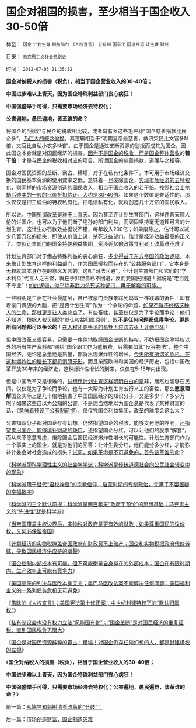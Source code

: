 # 国企对祖国的损害，至少相当于国企收入30-50倍

标签： `国企` `计划生育` `利益部门` `《人权宣言》` `公有制` `国有化` `国进民退` `计生委` `财经` 

目录： `马克思主义社会悲剧史`

时间： `2012-07-03 21:35:52`

**国企对纳税人的损害（税负），相当于国企营业收入的30-40倍；**

**中国进步难以上青天，因为国企特珠利益部门丧心病狂！**

**中国强盛举手可得，只需要市场经济去特权化；**

**公害遍地，愚民遍地，该革谁的命？**

将国企的“税收”与民企的税收相比较，或者乌有乡这些毛左称“国企慈善捐款比民企多”，[乃巨大的概念偷换](../../../2012/6/19/不革“偷换概念”的命，任何革命都将毫无意义.md)。其逻辑相当于“明朝皇帝最慈善，救济灾民比文官多N倍，文官比自私小农多N倍”。由于国企是通过垄断资源的划拨而成其为国企，因此国企本身就是对国民经济的损害。[因为不是国企的税收，而是国企整体营收](%E4%B8%8D%E6%98%AF%E5%9B%BD%E4%BC%81%E7%9A%84%E7%A8%8E%E6%94%B6)的**若干倍**！才是与民企的税收相对应的项目。所谓国企的慈善捐款，道理与之相等。

国企对国民资源的垄断、霸占、糟塌，对于在私有化条件下，本可用于市场经济交换的国民基本资源的使用效率之低，意味着一旦废除国企，[实现市场经济的去特权化](../../../2009/11/6/中国社会的解决方案只有一个.md)，则同样的市场资源创造的国民收入，相当于国企收入的若干倍。[按照社会上抢劫后贱卖的一般的比价折扣估计，大约是30-40倍](../../../2012/6/17/准确识别统治者的科学方法；.md)。如果这个数值是普适性的，那么仅仅是把三桶油的特权私有化，把电信私有化，就将创造几十万亿的国民收入。

所以说，[中国所谓改革是难于上青天](../../../2009/8/11/改革攻坚的雷区，坚在那里？危险在那里？.md)。因为甚至连计划生育部门，这样违背天理人伦的烂国企，也可以为了他们断子绝孙的部门利益，而顽固坚持毫无道理可言的计划生育。这计生办罚款效益据说不错，每年收入200亿；如果废除之，估计可以减少几百万亿的损失，即使从价值上说，杀死这些部门，估计是经济效益最高的正义了。[类似计生部门的国企特殊利益集团，牵涉近亿的政策食利者！改革难不难](../../../2012/5/8/国企改革的雷区，不是容易闯过去的.md)？

计划生育部门对于僭占特殊利益的丧心病狂，[多少得益于东方帝国的政治逻辑](../../../2012/6/30/科学派是两百年来“政府干预论”的政治哲学.md)。本来象计划生育这样的利益部门，作为国民授权而存在的“公共服务部门”，它本身是无权就其本身存在的意义发言的，这叫“司法回避”。但计划生育部门和它们的“学术利益”代言人之古怪，就在于非但自已不回避，反而要国民回避！据说是“老百姓不专业”！[如此逻辑，似乎除非武力杀死这种部门，再无解套的可能。](../../../2010/8/1/人权法学并不关心“正义”;美国人权法则和枪械管制.md)

一些明明是生活在社会最底层，自已被豪门贵族象踩死蚂蚁一样践踏的畜牲！却有着豪门贵族的大脑，把“是否计划生育”作为一个争论的命题，[如果不得不终结这种人的生命，那就更是让人类悲哀了](../../../2011/2/6/正当防卫合法性及温驯的林语堂动物.md)。有些畜牲，甚至仅仅是为了争论而争论！他们不知道，根据人权天赋的“默认权益归属原则”，既**不是任何问题都值得争论，更是所有问题都可以争论的**！[在人权还要争论的畜牲！应该去死！让他们死](../../../2011/12/27/不用谦虚得随便当别人的奴隶.md)！

但中国改革又很容易，[只需要一件件地取缔国企垄断的特权](../../../2012/2/13/民主进程与革命势不两立.md)，不妨把国企除特权以外的所有生产资料都“赐给”国企职工作为遣散费，只需要如此“反谷物法”，整个中国经济，无论是总量还是质量，都将出现爆炸性的增长。[今天所有所谓的危机，在这种爆炸性的增长下都将消弭无形](../../../2012/2/7/中国真实的个人所得税负担非常高.md)。而且按照欧洲和美国的经济历史，包括中国改革开放30年来的经济史，这种爆炸性增长的到来，仅仅在5-15年内出现。

但是中国改革又是很难的，[试想连计划生育这样明明白白的是](../../../2010/12/25/人口增长规律与贫富无关.md)非，居然也能够在民间，仅仅是为了争论而争论，也有一大帮为计划生育五行义工的畜牲，那么**愿意理解**国企实际上是几十倍地损害了中国国民经济的知识分子，又是多少千？多少万呢？如果这些自以为公知的公害，不是想当然地以为国企总是代表了某种财富的话，（[意味着预设了公有制前提](../../../2012/3/21/“改革达成共识”是自欺欺人；“保卫国企”的真面目.md)），仅仅凭国企利益集团，改革的难度会这么大？

公害知识分子都对国企存有幻想，仍然指望国企的税收，能够支付他的养老，[还指望卖出国企，能够填补财政的缺口](../../../2011/9/21/工薪所得税负可能世界第一！计划生育让养老体系崩溃！.md)，还指望国企分红，可以让他们的股票“解套”，而从来不愿意考虑，废除国企后国民经济爆炸性增长的可能性。计划生育部门作为一个事实上的国企，就是对他们的回答：让计生委分红，他们能分多少红，才能弥补计委会对社会造成的损失？[试问，如果革命是不可避免的，首先该革谁的命](../../../2012/6/14/市民Citizen为什么要革命？请给一个革命的理由！.md)？

《[科学派即科学理性主义的社会学学派；科学派是传统道德社会向公民社会转变中的现象](../../../2012/6/29/讴歌盛世的科学派，“信仰科学”的“实证主义”.md)》

《[科学派用于替代“君权神授”的宗教信仰；启蒙时期的专制政治，完满了不容置疑的幸福数字](../../../2012/6/30/科学派替代“君权神授”的宗教信仰；.md)》

《[科学派的三个默认前提；科学派是两百年来“政府干预论”的思想基础；马克思主义的“先进性”就是科学派](../../../2012/6/30/科学派是两百年来“政府干预论”的政治哲学.md)》

《[当帝国覆盖主权边界后，实物税对政府是更有效的财政；如果尊重国民的议价权，又何必保留帝国](../../../2012/6/30/国企是替代货币征税，转移财政危机的实物税包税团.md)》

《[计划经济的实物税掩盖帝国政府在财政货币上破产；国企和实物税把政府代价转嫁，导致国民经济供应链的断裂](../../../2012/7/1/尊重他人／他国的人权，货币才是不可缺少的.md)》

《[国企控制内部成本有可能，但不可能衡量自身存在的外部成本；国企在有限时期内，生产效率上可能有竞争力](../../../2012/7/1/国企不能衡量自身存在的外部成本，更不可能控制社会成本.md)》

《[美国高院的判决与医改本身无关；奥巴马医改法案不能解决任何问题；美国福利主义的一系列债务危机无可避免](../../../2012/7/1/美国高院裁决与医改无关，医改与美国法院无关.md)》

《[愚昧的《人权宣言》；美国宪法第十修正案；中世纪封建特权下的“默认归属权”](../../../2012/7/2/愚昧的《人权宣言》不了解“默认归属权”.md)》

《[私有制议会也没有权力立法“风能国有化”；“国企垄断”是对国民经济的重复征税，直到国民税负无限大](../../../2012/7/2/国企是对国民的重复征税，直到税负无限大.md)》

《[国企是对国民资源纯粹的霸占！糟塌！对国企仍存任何幻想的人，都是封建极权的左棍](../../../2012/7/2/愚昧的《人权宣言》不了解“默认归属权”.md)》

《**国企对纳税人的损害（税负），相当于国企营业收入的30-40倍；**

**中国进步难以上青天，因为国企特珠利益部门丧心病狂！**

**中国强盛举手可得，只需要市场经济去特权化；公害遍地，愚民遍野，该革谁的命？**》



前一篇：[从陈竺和郭树清看改革的“分歧”；](../../../2012/7/2/从陈竺和郭树清看改革的“分歧”；.md)

后一篇：[市场创造财富，国企制造灾难](../../../2012/7/3/市场创造财富，国企制造灾难.md)